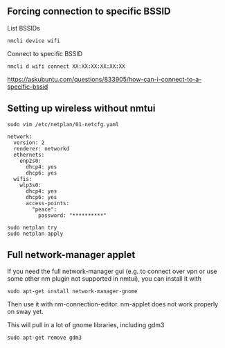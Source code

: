 Forcing connection to specific BSSID
------------------------------------

List BSSIDs

    nmcli device wifi

Connect to specific BSSID

    nmcli d wifi connect XX:XX:XX:XX:XX:XX

<https://askubuntu.com/questions/833905/how-can-i-connect-to-a-specific-bssid>

Setting up wireless without nmtui
---------------------------------

    sudo vim /etc/netplan/01-netcfg.yaml

```
network:
  version: 2
  renderer: networkd
  ethernets:
    enp2s0:
      dhcp4: yes
      dhcp6: yes
  wifis:
    wlp3s0:
      dhcp4: yes
      dhcp6: yes
      access-points:
        "peace":
          password: "**********"
```

    sudo netplan try
    sudo netplan apply


Full network-manager applet
---------------------------

If you need the full network-manager gui (e.g. to connect over vpn or use some other nm plugin not supported in nmtui),
you can install it with

    sudo apt-get install network-manager-gnome

Then use it with nm-connection-editor.  nm-applet does not work properly on sway yet.

This will pull in a lot of gnome libraries, including gdm3

    sudo apt-get remove gdm3

